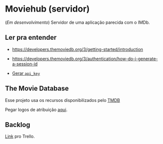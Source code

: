 # Moviehub (servidor)
(_Em desenvolvimento_) Servidor de uma aplicação parecida com o IMDb.

## Ler pra entender
- https://developers.themoviedb.org/3/getting-started/introduction

- https://developers.themoviedb.org/3/authentication/how-do-i-generate-a-session-id

- [Gerar `api_key`](https://www.themoviedb.org/settings/api)

## The Movie Database
Esse projeto usa os recursos disponibilizados pelo [TMDB](https://www.themoviedb.org/about/)

Pegar logos de atribuição [aqui](https://www.themoviedb.org/about/logos-attribution).

## Backlog
[Link](https://trello.com/b/6Pps0G5O/moviehub) pro Trello.
